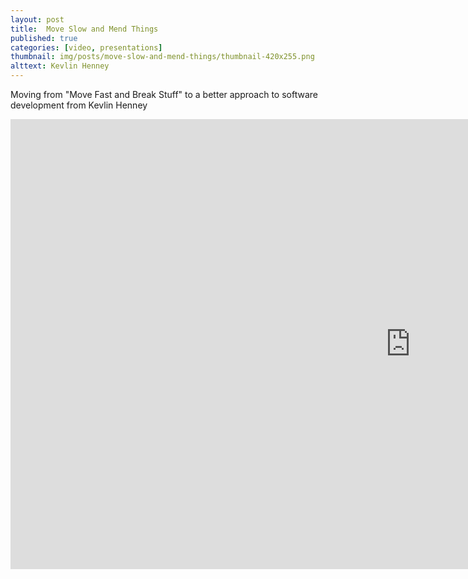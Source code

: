 ```yaml
---
layout: post
title:  Move Slow and Mend Things
published: true
categories: [video, presentations]
thumbnail: img/posts/move-slow-and-mend-things/thumbnail-420x255.png
alttext: Kevlin Henney
--- 
```


Moving from "Move Fast and Break Stuff" to a better approach to software development from Kevlin Henney

<iframe width="1280" height="720" src="https://www.youtube.com/embed/1kklyq4XYpw" frameborder="0" allow="accelerometer; autoplay; clipboard-write; encrypted-media; gyroscope; picture-in-picture" allowfullscreen></iframe>
